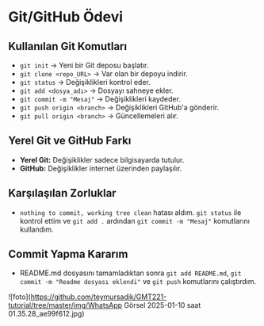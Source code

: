 # Git/GitHub Ödevi

## Kullanılan Git Komutları

- `git init` → Yeni bir Git deposu başlatır.
- `git clone <repo_URL>` → Var olan bir depoyu indirir.
- `git status` → Değişiklikleri kontrol eder.
- `git add <dosya_adı>` → Dosyayı sahneye ekler.
- `git commit -m "Mesaj"` → Değişiklikleri kaydeder.
- `git push origin <branch>` → Değişiklikleri GitHub'a gönderir.
- `git pull origin <branch>` → Güncellemeleri alır.

## Yerel Git ve GitHub Farkı

- **Yerel Git:** Değişiklikler sadece bilgisayarda tutulur.
- **GitHub:** Değişiklikler internet üzerinden paylaşılır.

## Karşılaşılan Zorluklar

- `nothing to commit, working tree clean` hatası aldım. `git status` ile kontrol ettim ve `git add .` ardından `git commit -m "Mesaj"` komutlarını kullandım.

## Commit Yapma Kararım

- README.md dosyasını tamamladıktan sonra `git add README.md`, `git commit -m "Readme dosyası eklendi"` ve `git push` komutlarını çalıştırdım.

![foto](https://github.com/teymursadik/GMT221-tutorial/tree/master/img/WhatsApp Görsel 2025-01-10 saat 01.35.28_ae99f612.jpg)
